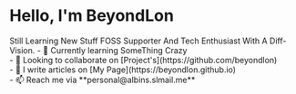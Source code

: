 <h1>Hello,
I'm BeyondLon</h1>
Still Learning New Stuff FOSS Supporter And Tech Enthusiast With A Diff- Vision.
- 🌱 Currently learning SomeThing Crazy<br>
- 🔭 Looking to collaborate on [Project's](https://github.com/beyondlon)<br>
- 📝 I write articles on [My Page](https://beyondlon.github.io)<br>
- 📫 Reach me via **personal@albins.slmail.me**<br>



